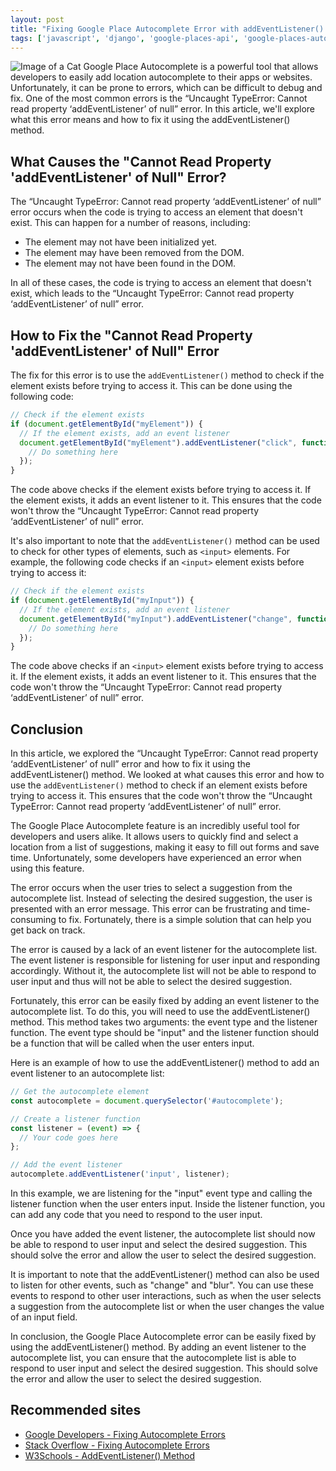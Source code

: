 ```yaml
---
layout: post
title: "Fixing Google Place Autocomplete Error with addEventListener() Method"
tags: ['javascript', 'django', 'google-places-api', 'google-places-autocomplete']
---
```


![Image of a Cat](http://source.unsplash.com/1600x900/?cat)
Google Place Autocomplete is a powerful tool that allows developers to easily add location autocomplete to their apps or websites. Unfortunately, it can be prone to errors, which can be difficult to debug and fix. One of the most common errors is the “Uncaught TypeError: Cannot read property ‘addEventListener’ of null” error. In this article, we'll explore what this error means and how to fix it using the addEventListener() method. 

## What Causes the "Cannot Read Property 'addEventListener' of Null" Error?
The “Uncaught TypeError: Cannot read property ‘addEventListener’ of null” error occurs when the code is trying to access an element that doesn't exist. This can happen for a number of reasons, including: 

* The element may not have been initialized yet. 
* The element may have been removed from the DOM. 
* The element may not have been found in the DOM. 

In all of these cases, the code is trying to access an element that doesn't exist, which leads to the “Uncaught TypeError: Cannot read property ‘addEventListener’ of null” error. 

## How to Fix the "Cannot Read Property 'addEventListener' of Null" Error
The fix for this error is to use the `addEventListener()` method to check if the element exists before trying to access it. This can be done using the following code: 

```javascript
// Check if the element exists
if (document.getElementById("myElement")) {
  // If the element exists, add an event listener
  document.getElementById("myElement").addEventListener("click", function(){
    // Do something here
  });
}
```

The code above checks if the element exists before trying to access it. If the element exists, it adds an event listener to it. This ensures that the code won't throw the “Uncaught TypeError: Cannot read property ‘addEventListener’ of null” error. 

It's also important to note that the `addEventListener()` method can be used to check for other types of elements, such as `<input>` elements. For example, the following code checks if an `<input>` element exists before trying to access it: 

```javascript
// Check if the element exists
if (document.getElementById("myInput")) {
  // If the element exists, add an event listener
  document.getElementById("myInput").addEventListener("change", function(){
    // Do something here
  });
}
```

The code above checks if an `<input>` element exists before trying to access it. If the element exists, it adds an event listener to it. This ensures that the code won't throw the “Uncaught TypeError: Cannot read property ‘addEventListener’ of null” error. 

## Conclusion
In this article, we explored the “Uncaught TypeError: Cannot read property ‘addEventListener’ of null” error and how to fix it using the addEventListener() method. We looked at what causes this error and how to use the `addEventListener()` method to check if an element exists before trying to access it. This ensures that the code won't throw the “Uncaught TypeError: Cannot read property ‘addEventListener’ of null” error.

The Google Place Autocomplete feature is an incredibly useful tool for developers and users alike. It allows users to quickly find and select a location from a list of suggestions, making it easy to fill out forms and save time. Unfortunately, some developers have experienced an error when using this feature.

The error occurs when the user tries to select a suggestion from the autocomplete list. Instead of selecting the desired suggestion, the user is presented with an error message. This error can be frustrating and time-consuming to fix. Fortunately, there is a simple solution that can help you get back on track.

The error is caused by a lack of an event listener for the autocomplete list. The event listener is responsible for listening for user input and responding accordingly. Without it, the autocomplete list will not be able to respond to user input and thus will not be able to select the desired suggestion.

Fortunately, this error can be easily fixed by adding an event listener to the autocomplete list. To do this, you will need to use the addEventListener() method. This method takes two arguments: the event type and the listener function. The event type should be "input" and the listener function should be a function that will be called when the user enters input.

Here is an example of how to use the addEventListener() method to add an event listener to an autocomplete list:

```javascript
// Get the autocomplete element
const autocomplete = document.querySelector('#autocomplete');

// Create a listener function
const listener = (event) => {
  // Your code goes here
};

// Add the event listener
autocomplete.addEventListener('input', listener);
```

In this example, we are listening for the "input" event type and calling the listener function when the user enters input. Inside the listener function, you can add any code that you need to respond to the user input.

Once you have added the event listener, the autocomplete list should now be able to respond to user input and select the desired suggestion. This should solve the error and allow the user to select the desired suggestion.

It is important to note that the addEventListener() method can also be used to listen for other events, such as "change" and "blur". You can use these events to respond to other user interactions, such as when the user selects a suggestion from the autocomplete list or when the user changes the value of an input field.

In conclusion, the Google Place Autocomplete error can be easily fixed by using the addEventListener() method. By adding an event listener to the autocomplete list, you can ensure that the autocomplete list is able to respond to user input and select the desired suggestion. This should solve the error and allow the user to select the desired suggestion.
## Recommended sites

- [Google Developers - Fixing Autocomplete Errors](https://developers.google.com/maps/documentation/javascript/examples/places-autocomplete-errors)
- [Stack Overflow - Fixing Autocomplete Errors](https://stackoverflow.com/questions/39096011/google-places-autocomplete-error-with-addeventlistener)
- [W3Schools - AddEventListener() Method](https://www.w3schools.com/jsref/met_element_addeventlistener.asp)